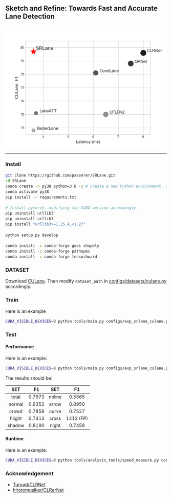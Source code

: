 ## Sketch and Refine: Towards Fast and Accurate Lane Detection
![image](img/SRLane_Performance.png)





------

### Install
```bash
git clone https://github.com/passerer/SRLane.git
cd SRLane
conda create -n py38 python=3.8 -y # Create a new Python environment, optional.
conda activate py38 
pip install -r requirements.txt

# Install pytorch, modifying the CUDA version accordingly.
pip uninstall urllib3
pip uninstall urllib3
pip install "urllib3>=1.25.4,<1.27"

python setup.py develop

conda install -c conda-forge geos shapely
conda install -c conda-forge pathspec
conda install -c conda-forge tensorboard

```
### DATASET
Download [CULane](https://xingangpan.github.io/projects/CULane.html). Then modify `dataset_path` in [configs/datasets/culane.py](configs/datasets/culane.py) accordingly.
### Train
Here is an example
```bash
CUDA_VISIBLE_DEVICES=0 python tools/main.py configs/exp_srlane_culane.py
```
### Test
#### Performance
Here is an example:
```bash
CUDA_VISIBLE_DEVICES=0 python tools/main.py configs/exp_srlane_culane.py --load_from checkpoint/baseline.pth --validate
```
The results should be:

|  SET  |  F1  |  SET  |  F1  |
|:-----:|:----:|:-----:|:----:|
| total |0.7973| noline|0.5565|
| normal|0.9352| arrow |0.8950|
| crowd |0.7858| curve |0.7527|
| hlight|0.7413| cross |1412 (FP)|
| shadow|0.8190| night |0.7458|

#### Runtime
Here is an example:
```bash
CUDA_VISIBLE_DEVICES=0 python tools/analysis_tools/speed_measure.py configs/exp_srlane_culane.py
```

### Acknowledgement

* [Turoad/CLRNet](https://github.com/Turoad/CLRNet/)
* [hirotomusiker/CLRerNet](https://github.com/hirotomusiker/CLRerNet)
